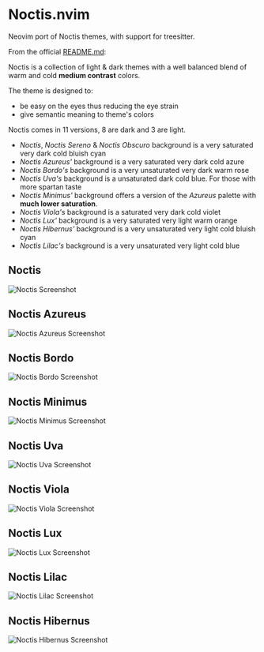 # Noctis.nvim

Neovim port of Noctis themes, with support for treesitter.

From the official [README.md](https://github.com/liviuschera/noctis/blob/master/README.md):

Noctis is a collection of light & dark themes with a well balanced blend of warm and cold **medium contrast** colors.

The theme is designed to:

-  be easy on the eyes thus reducing the eye strain
-  give semantic meaning to theme's colors

Noctis comes in 11 versions, 8 are dark and 3 are light.

-  _Noctis_, _Noctis Sereno_ & _Noctis Obscuro_ background is a very saturated very dark cold bluish cyan
-  _Noctis Azureus'_ background is a very saturated very dark cold azure
-  _Noctis Bordo's_ background is a very unsaturated very dark warm rose
-  _Noctis Uva's_ background is a unsaturated dark cold blue. For those with more spartan taste
-  _Noctis Minimus'_ background offers a version of the _Azureus_ palette with **much lower saturation**.
-  _Noctis Viola's_ background is a saturated very dark cold violet
-  _Noctis Lux'_ background is a very saturated very light warm orange
-  _Noctis Hibernus'_ background is a very unsaturated very light cold bluish cyan
-  _Noctis Lilac's_ background is a very unsaturated very light cold blue


## Noctis

![Noctis Screenshot](/images/noctis.png)

## Noctis Azureus

![Noctis Azureus Screenshot](/images/azureus.png)

## Noctis Bordo

![Noctis Bordo Screenshot](/images/bordo.png)

## Noctis Minimus

![Noctis Minimus Screenshot](/images/minimus.png)

## Noctis Uva

![Noctis Uva Screenshot](/images/uva.png)

## Noctis Viola

![Noctis Viola Screenshot](/images/viola.png)

## Noctis Lux

![Noctis Lux Screenshot](/images/lux.png)

## Noctis Lilac

![Noctis Lilac Screenshot](/images/lilac.png)

## Noctis Hibernus

![Noctis Hibernus Screenshot](/images/hibernus.png)

